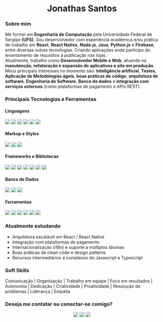 <h1 align="center">Jonathas Santos</h1>

### Sobre mim
Me formei em **Engenharia de Computação** pela Universidade Federal de Sergipe **(UFS)**. Sou desenvolvedor com experiência acadêmica e/ou prática de trabalho em **React**, **React Native**, **Node.js**, **Java**, **Python.js** e **Firebase**, entre diversas outras tecnologias. Criando aplicações onde participo do levantamento de requisitos à publicação nas lojas.  
Atualmente, trabalho como **Desenvolvedor Mobile e Web**, atuando na **manutenção, refatoração e expansão de aplicativos e site em produção**.  
Meus principais interesses no momento são: **Inteligência artificial**, **Testes**, **Aplicação de Metodologias ágeis**, **boas práticas de código**, **arquitetura de software**, **Engenharia de Software**, **Banco de dados** e **integração com serviços externos** (como plataformas de pagamento e APIs REST).

### Principais Tecnologias e Ferramentas

#### Linguagens
<p align="left">
  <img src="https://img.shields.io/badge/JavaScript-F7DF1E?style=for-the-badge&logo=javascript&logoColor=black"/>
  <img src="https://img.shields.io/badge/TypeScript-3178C6?style=for-the-badge&logo=typescript&logoColor=white"/>
  <img src="https://img.shields.io/badge/Java-ED8B00?style=for-the-badge&logo=openjdk&logoColor=white"/>
  <img src="https://img.shields.io/badge/Python-3776AB?style=for-the-badge&logo=python&logoColor=white"/>
  <img src="https://img.shields.io/badge/C-00599C?style=for-the-badge&logo=c&logoColor=white"/>
  <img src="https://img.shields.io/badge/C++-00599C?style=for-the-badge&logo=cplusplus&logoColor=white"/>
</p>

#### Markup e Styles
<p align="left">
  <img src="https://img.shields.io/badge/HTML5-E34F26?style=for-the-badge&logo=html5&logoColor=white"/>
  <img src="https://img.shields.io/badge/CSS3-1572B6?style=for-the-badge&logo=css3&logoColor=white"/>
  <img src="https://img.shields.io/badge/Tailwind_CSS-38B2AC?style=for-the-badge&logo=tailwind-css&logoColor=white"/>
</p>

#### Frameworks e Bibliotecas
<p align="left">
  <img src="https://img.shields.io/badge/React-61DAFB?style=for-the-badge&logo=react&logoColor=black"/>
  <img src="https://img.shields.io/badge/React_Native-20232A?style=for-the-badge&logo=react&logoColor=61DAFB"/>
  <img src="https://img.shields.io/badge/Node.js-339933?style=for-the-badge&logo=node.js&logoColor=white"/>
  <img src="https://img.shields.io/badge/Express-000000?style=for-the-badge&logo=express&logoColor=white"/>
  <img src="https://img.shields.io/badge/Expo-000020?style=for-the-badge&logo=expo&logoColor=white"/>
  <img src="https://img.shields.io/badge/Firebase-FFCA28?style=for-the-badge&logo=firebase&logoColor=black"/>
  <img src="https://img.shields.io/badge/Spring_Boot-6DB33F?style=for-the-badge&logo=springboot&logoColor=white"/>
</p>

#### Banco de Dados
<p align="left">
  <img src="https://img.shields.io/badge/MongoDB-4EA94B?style=for-the-badge&logo=mongodb&logoColor=white"/>
  <img src="https://img.shields.io/badge/MySQL-4479A1?style=for-the-badge&logo=mysql&logoColor=white"/>
  <img src="https://img.shields.io/badge/Firebase_DB-FFCA28?style=for-the-badge&logo=firebase&logoColor=black"/>
</p>

#### Ferramentas
<p align="left">
  <img src="https://img.shields.io/badge/Git-F05033?style=for-the-badge&logo=git&logoColor=white"/>
  <img src="https://img.shields.io/badge/GitHub-181717?style=for-the-badge&logo=github&logoColor=white"/>
  <img src="https://img.shields.io/badge/GitLab-FC6D26?style=for-the-badge&logo=gitlab&logoColor=white"/>
  <img src="https://img.shields.io/badge/Azure_DevOps-0078D7?style=for-the-badge&logo=azure-devops&logoColor=white"/>
  <img src="https://img.shields.io/badge/Insomnia-4000BF?style=for-the-badge&logo=insomnia&logoColor=white"/>
  <img src="https://img.shields.io/badge/Android_Studio-3DDC84?style=for-the-badge&logo=android-studio&logoColor=white"/>
</p>

### Atualmente estudando
-  Arquitetura escalável em React / React Native  
-  Integração com plataformas de pagamento  
-  Internacionalização (i18n) e suporte a múltiplos idiomas  
-  Boas práticas de clean code e design patterns
-  Recursos intermediários a complexos do Javascript e Typescript

### Soft Skills
 Comunicação  |  Organização  |  Trabalho em equipe  |  Foco em resultados  |  Autonomia  |  Dedicação  |  Criatividade  | 
 Proatividade |  Resolução de problemas  |  Liderança  |  Empatia  

### Deseja me contatar ou conectar-se comigo?

<p align="center">
  <a href="mailto:kjonathas@live.com"><img src="https://img.shields.io/badge/Email-0078D4?style=for-the-badge&logo=gmail&logoColor=white" /></a>
  <a href="https://www.linkedin.com/in/jonathas-ec/"><img src="https://img.shields.io/badge/LinkedIn-0A66C2?style=for-the-badge&logo=linkedin&logoColor=white" /></a>
  <a href="https://portfolio-jonathas.vercel.app/"><img src="https://img.shields.io/badge/Portfólio-000000?style=for-the-badge&logo=vercel&logoColor=white" /></a>
</p>
